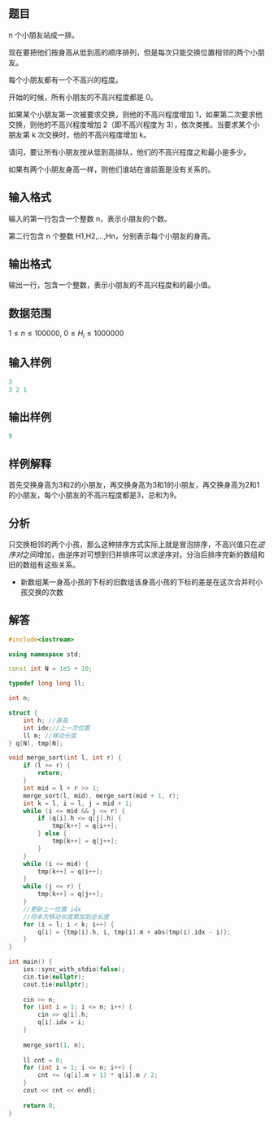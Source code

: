 ## **题目**
n  个小朋友站成一排。

现在要把他们按身高从低到高的顺序排列，但是每次只能交换位置相邻的两个小朋友。

每个小朋友都有一个不高兴的程度。

开始的时候，所有小朋友的不高兴程度都是 0。

如果某个小朋友第一次被要求交换，则他的不高兴程度增加 1，如果第二次要求他交换，则他的不高兴程度增加 2（即不高兴程度为 3），依次类推。当要求某个小朋友第 k 次交换时，他的不高兴程度增加 k。

请问，要让所有小朋友按从低到高排队，他们的不高兴程度之和最小是多少。

如果有两个小朋友身高一样，则他们谁站在谁前面是没有关系的。

## **输入格式**
输入的第一行包含一个整数 n，表示小朋友的个数。

第二行包含 n 个整数 H1,H2,…,Hn，分别表示每个小朋友的身高。

## **输出格式**
输出一行，包含一个整数，表示小朋友的不高兴程度和的最小值。

## **数据范围**
$1≤n≤100000$,
$0≤H_i≤1000000$

## **输入样例**
```c++
3
3 2 1
```

## **输出样例**
```c++
9
```

## **样例解释**
首先交换身高为3和2的小朋友，再交换身高为3和1的小朋友，再交换身高为2和1的小朋友，每个小朋友的不高兴程度都是3，总和为9。

## **分析**
只交换相邻的两个小孩，那么这种排序方式实际上就是冒泡排序，不高兴值只在$逆序对$之间增加，由逆序对可想到归并排序可以求逆序对。分治后排序完新的数组和旧的数组有这些关系。
- 新数组某一身高小孩的下标的旧数组该身高小孩的下标的差是在这次合并时小孩交换的次数

## **解答**
```c++
#include<iostream>

using namespace std;

const int N = 1e5 + 10;

typedef long long ll;

int n;

struct {
    int h; //身高
    int idx;//上一次位置
    ll m; //移动长度
} q[N], tmp[N];

void merge_sort(int l, int r) {
    if (l >= r) {
        return;
    }
    int mid = l + r >> 1;
    merge_sort(l, mid), merge_sort(mid + 1, r);
    int k = l, i = l, j = mid + 1;
    while (i <= mid && j <= r) {
        if (q[i].h <= q[j].h) {
            tmp[k++] = q[i++];
        } else {
            tmp[k++] = q[j++];
        }
    }
    while (i <= mid) {
        tmp[k++] = q[i++];
    }
    while (j <= r) {
        tmp[k++] = q[j++];
    }
    //更新上一位置 idx
    //将本次移动长度累加到总长度
    for (i = l; i < k; i++) {
        q[i] = {tmp[i].h, i, tmp[i].m + abs(tmp[i].idx - i)};
    }
}

int main() {
    ios::sync_with_stdio(false);
    cin.tie(nullptr);
    cout.tie(nullptr);
    
    cin >> n;
    for (int i = 1; i <= n; i++) {
        cin >> q[i].h;
        q[i].idx = i;
    }
    
    merge_sort(1, n);
    
    ll cnt = 0;
    for (int i = 1; i <= n; i++) {
        cnt += (q[i].m + 1) * q[i].m / 2;
    }
    cout << cnt << endl;
    
    return 0;
}
```